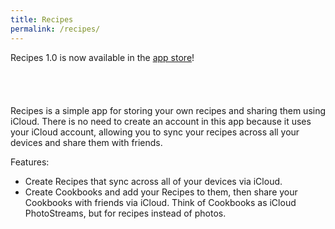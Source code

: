 ```yaml
---
title: Recipes
permalink: /recipes/
---
```


Recipes 1.0 is now available in the [app store](https://itunes.apple.com/us/app/recipes-by-epicfox/id916541652?mt=8&uo=4)!

<a href="https://itunes.apple.com/us/app/recipes-by-epicfox/id916541652?mt=8&uo=4" target="itunes_store" style="display:inline-block;overflow:hidden;background:url(https://linkmaker.itunes.apple.com/htmlResources/assets/en_us//images/web/linkmaker/badge_appstore-lrg.png) no-repeat;width:135px;height:40px;@media only screen{background-image:url(https://linkmaker.itunes.apple.com/htmlResources/assets/en_us//images/web/linkmaker/badge_appstore-lrg.svg);}"></a>

Recipes is a simple app for storing your own recipes and sharing them using iCloud. There is no need to create an account in this app because it uses your iCloud account, allowing you to sync your recipes across all your devices and share them with friends.

Features:

* Create Recipes that sync across all of your devices via iCloud.
* Create Cookbooks and add your Recipes to them, then share your Cookbooks with friends via iCloud. Think of Cookbooks as iCloud PhotoStreams, but for recipes instead of photos.
